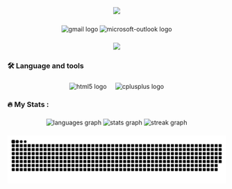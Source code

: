 <div align="center">
  <img height="300" src="https://user-images.githubusercontent.com/74038190/225813708-98b745f2-7d22-48cf-9150-083f1b00d6c9.gif"  />
</div>

###

<div align="center">
  <img src="https://img.shields.io/static/v1?message=Gmail&logo=gmail&label=&color=D14836&logoColor=white&labelColor=&style=for-the-badge" height="25" alt="gmail logo"  />
  <img src="https://img.shields.io/static/v1?message=Outlook&logo=microsoft-outlook&label=&color=0078D4&logoColor=white&labelColor=&style=for-the-badge" height="25" alt="microsoft-outlook logo"  />
</div>

###

<div align="center">
  <img src="https://visitor-badge.laobi.icu/badge?page_id=Javierajo2006.Javierajo2006&"  />
</div>

###

<h3 align="left">🛠 Language and tools</h3>

###

<div align="center">
  <img src="https://img.shields.io/badge/HTML5-E34F26?logo=html5&logoColor=white&style=for-the-badge" height="40" alt="html5 logo"  />
  <img width="12" />
  <img src="https://img.shields.io/badge/C++-00599C?logo=cplusplus&logoColor=white&style=for-the-badge" height="40" alt="cplusplus logo"  />
</div>

###

<h3 align="left">🔥   My Stats :</h3>

###

<div align="center">
  <img src="https://github-readme-stats.vercel.app/api/top-langs?username=Javierajo2006&locale=en&hide_title=false&layout=compact&card_width=320&langs_count=5&theme=vue-dark&hide_border=true&order=2" height="180" alt="languages graph"  />
  <img src="https://github-readme-stats.vercel.app/api?username=Javierajo2006&hide_title=false&hide_rank=true&show_icons=true&include_all_commits=true&count_private=true&disable_animations=false&theme=vue-dark&locale=en&hide_border=true&order=1" height="190" alt="stats graph"  />
  <img src="https://streak-stats.demolab.com?user=Javierajo2006&locale=en&mode=daily&theme=vue-dark&hide_border=true&border_radius=5&order=3" height="190" alt="streak graph"  />
</div>

###
<picture>
  <source media="(prefers-color-scheme: dark)" srcset="https://raw.githubusercontent.com/Javierajo2006/Javierajo2006/output/github-contribution-grid-snake-dark.svg">
  <source media="(prefers-color-scheme: light)" srcset="https://raw.githubusercontent.com/Javierajo2006/Javierajo2006/output/github-contribution-grid-snake.svg">
  <img alt="github contribution grid snake animation" src="https://raw.githubusercontent.com/Javierajo2006/Javierajo2006/output/github-contribution-grid-snake.svg">
</picture>
